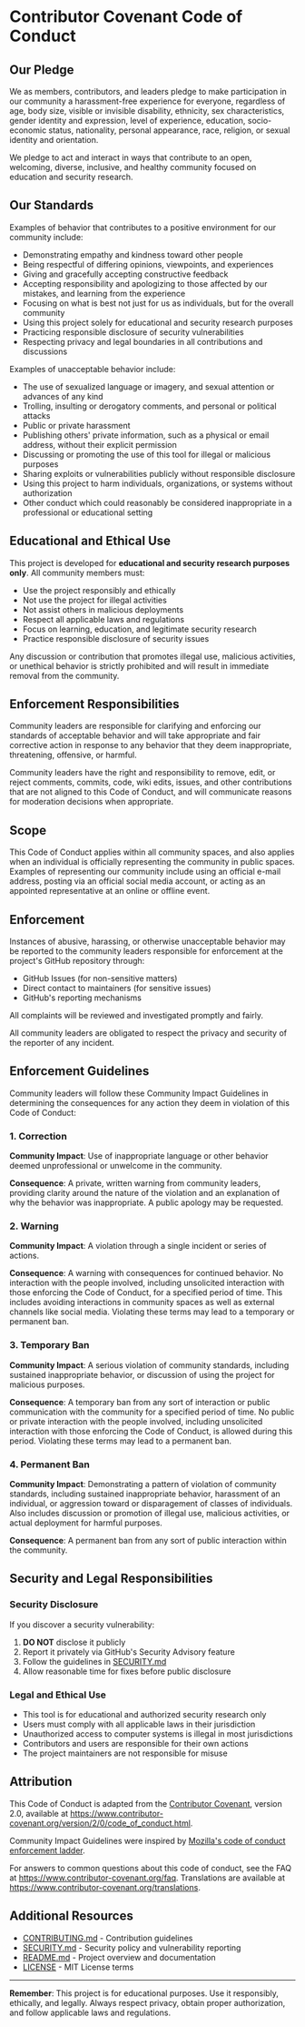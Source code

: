 # Contributor Covenant Code of Conduct

## Our Pledge

We as members, contributors, and leaders pledge to make participation in our
community a harassment-free experience for everyone, regardless of age, body
size, visible or invisible disability, ethnicity, sex characteristics, gender
identity and expression, level of experience, education, socio-economic status,
nationality, personal appearance, race, religion, or sexual identity
and orientation.

We pledge to act and interact in ways that contribute to an open, welcoming,
diverse, inclusive, and healthy community focused on education and security research.

## Our Standards

Examples of behavior that contributes to a positive environment for our
community include:

* Demonstrating empathy and kindness toward other people
* Being respectful of differing opinions, viewpoints, and experiences
* Giving and gracefully accepting constructive feedback
* Accepting responsibility and apologizing to those affected by our mistakes,
  and learning from the experience
* Focusing on what is best not just for us as individuals, but for the
  overall community
* Using this project solely for educational and security research purposes
* Practicing responsible disclosure of security vulnerabilities
* Respecting privacy and legal boundaries in all contributions and discussions

Examples of unacceptable behavior include:

* The use of sexualized language or imagery, and sexual attention or
  advances of any kind
* Trolling, insulting or derogatory comments, and personal or political attacks
* Public or private harassment
* Publishing others' private information, such as a physical or email
  address, without their explicit permission
* Discussing or promoting the use of this tool for illegal or malicious purposes
* Sharing exploits or vulnerabilities publicly without responsible disclosure
* Using this project to harm individuals, organizations, or systems without authorization
* Other conduct which could reasonably be considered inappropriate in a
  professional or educational setting

## Educational and Ethical Use

This project is developed for **educational and security research purposes only**.
All community members must:

* Use the project responsibly and ethically
* Not use the project for illegal activities
* Not assist others in malicious deployments
* Respect all applicable laws and regulations
* Focus on learning, education, and legitimate security research
* Practice responsible disclosure of security issues

Any discussion or contribution that promotes illegal use, malicious activities,
or unethical behavior is strictly prohibited and will result in immediate removal
from the community.

## Enforcement Responsibilities

Community leaders are responsible for clarifying and enforcing our standards of
acceptable behavior and will take appropriate and fair corrective action in
response to any behavior that they deem inappropriate, threatening, offensive,
or harmful.

Community leaders have the right and responsibility to remove, edit, or reject
comments, commits, code, wiki edits, issues, and other contributions that are
not aligned to this Code of Conduct, and will communicate reasons for moderation
decisions when appropriate.

## Scope

This Code of Conduct applies within all community spaces, and also applies when
an individual is officially representing the community in public spaces.
Examples of representing our community include using an official e-mail address,
posting via an official social media account, or acting as an appointed
representative at an online or offline event.

## Enforcement

Instances of abusive, harassing, or otherwise unacceptable behavior may be
reported to the community leaders responsible for enforcement at the project's
GitHub repository through:

* GitHub Issues (for non-sensitive matters)
* Direct contact to maintainers (for sensitive issues)
* GitHub's reporting mechanisms

All complaints will be reviewed and investigated promptly and fairly.

All community leaders are obligated to respect the privacy and security of the
reporter of any incident.

## Enforcement Guidelines

Community leaders will follow these Community Impact Guidelines in determining
the consequences for any action they deem in violation of this Code of Conduct:

### 1. Correction

**Community Impact**: Use of inappropriate language or other behavior deemed
unprofessional or unwelcome in the community.

**Consequence**: A private, written warning from community leaders, providing
clarity around the nature of the violation and an explanation of why the
behavior was inappropriate. A public apology may be requested.

### 2. Warning

**Community Impact**: A violation through a single incident or series
of actions.

**Consequence**: A warning with consequences for continued behavior. No
interaction with the people involved, including unsolicited interaction with
those enforcing the Code of Conduct, for a specified period of time. This
includes avoiding interactions in community spaces as well as external channels
like social media. Violating these terms may lead to a temporary or
permanent ban.

### 3. Temporary Ban

**Community Impact**: A serious violation of community standards, including
sustained inappropriate behavior, or discussion of using the project for
malicious purposes.

**Consequence**: A temporary ban from any sort of interaction or public
communication with the community for a specified period of time. No public or
private interaction with the people involved, including unsolicited interaction
with those enforcing the Code of Conduct, is allowed during this period.
Violating these terms may lead to a permanent ban.

### 4. Permanent Ban

**Community Impact**: Demonstrating a pattern of violation of community
standards, including sustained inappropriate behavior, harassment of an
individual, or aggression toward or disparagement of classes of individuals.
Also includes discussion or promotion of illegal use, malicious activities,
or actual deployment for harmful purposes.

**Consequence**: A permanent ban from any sort of public interaction within
the community.

## Security and Legal Responsibilities

### Security Disclosure

If you discover a security vulnerability:

1. **DO NOT** disclose it publicly
2. Report it privately via GitHub's Security Advisory feature
3. Follow the guidelines in [SECURITY.md](SECURITY.md)
4. Allow reasonable time for fixes before public disclosure

### Legal and Ethical Use

* This tool is for educational and authorized security research only
* Users must comply with all applicable laws in their jurisdiction
* Unauthorized access to computer systems is illegal in most jurisdictions
* Contributors and users are responsible for their own actions
* The project maintainers are not responsible for misuse

## Attribution

This Code of Conduct is adapted from the [Contributor Covenant][homepage],
version 2.0, available at
https://www.contributor-covenant.org/version/2/0/code_of_conduct.html.

Community Impact Guidelines were inspired by [Mozilla's code of conduct
enforcement ladder](https://github.com/mozilla/diversity).

[homepage]: https://www.contributor-covenant.org

For answers to common questions about this code of conduct, see the FAQ at
https://www.contributor-covenant.org/faq. Translations are available at
https://www.contributor-covenant.org/translations.

## Additional Resources

* [CONTRIBUTING.md](CONTRIBUTING.md) - Contribution guidelines
* [SECURITY.md](SECURITY.md) - Security policy and vulnerability reporting
* [README.md](README.md) - Project overview and documentation
* [LICENSE](LICENSE) - MIT License terms

---

**Remember**: This project is for educational purposes. Use it responsibly,
ethically, and legally. Always respect privacy, obtain proper authorization,
and follow applicable laws and regulations.
